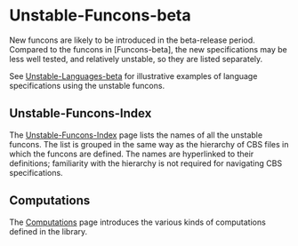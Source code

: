 Unstable-Funcons-beta
=====================

New funcons are likely to be introduced in the beta-release period. Compared to
the funcons in [Funcons-beta], the new specifications may be less well tested,
and relatively unstable, so they are listed separately.

See [Unstable-Languages-beta] for illustrative examples of language
specifications using the unstable funcons.

Unstable-Funcons-Index
----------------------

The [Unstable-Funcons-Index] page lists the names of all the unstable funcons.
The list is grouped in the same way as the hierarchy of CBS files in which the
funcons are defined. The names are hyperlinked to their definitions; familiarity
with the hierarchy is not required for navigating CBS specifications.

Computations
----------------------

The [Computations] page introduces the various kinds of computations defined
in the library.


[Unstable-Funcons-Index]: Unstable-Funcons-Index

[Unstable-Languages-beta]: ../Unstable-Languages-beta

[Computations]: Computations
